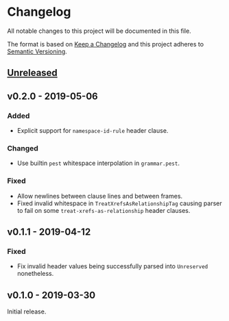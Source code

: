 # Changelog
All notable changes to this project will be documented in this file.

The format is based on [Keep a Changelog](http://keepachangelog.com/en/1.0.0/)
and this project adheres to [Semantic Versioning](http://semver.org/spec/v2.0.0.html).


## [Unreleased]

[Unreleased]: https://github.com/fastobo/fastobo-syntax/compare/syntax/43b728e...HEAD


## v0.2.0 - 2019-05-06

### Added
- Explicit support for `namespace-id-rule` header clause.

### Changed
- Use builtin `pest` whitespace interpolation in `grammar.pest`.

### Fixed
- Allow newlines between clause lines and between frames.
- Fixed invalid whitespace in `TreatXrefsAsRelationshipTag` causing parser to fail
  on some `treat-xrefs-as-relationship` header clauses.


## v0.1.1 - 2019-04-12

### Fixed
- Fix invalid header values being successfully parsed into `Unreserved` nonetheless.

## v0.1.0 - 2019-03-30

Initial release.
